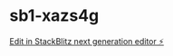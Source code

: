 # sb1-xazs4g

[Edit in StackBlitz next generation editor ⚡️](https://stackblitz.com/~/github.com/greatcat19/sb1-xazs4g)